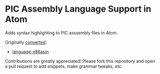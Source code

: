 # PIC Assembly Language Support in Atom

Adds syntax highlighting to PIC asssembly files in Atom.

Originally [converted](https://atom.io/packages/language-x86asm):

 - [language-x86asm](https://github.com/SWW13/language-x86asm)

Contributions are greatly appreciated! Please fork this repository and open a
pull request to add snippets, make grammar tweaks, etc.
